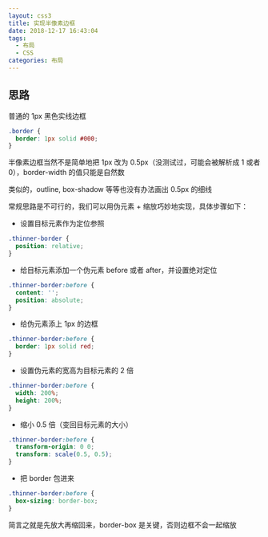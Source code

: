 ```yaml
---
layout: css3
title: 实现半像素边框
date: 2018-12-17 16:43:04
tags:
  - 布局
  - CSS
categories: 布局
---
```


## 思路

普通的 1px 黑色实线边框

```css
.border {
  border: 1px solid #000;
}
```

半像素边框当然不是简单地把 1px 改为 0.5px（没测试过，可能会被解析成 1 或者 0），border-width 的值只能是自然数

类似的，outline, box-shadow 等等也没有办法画出 0.5px 的细线

常规思路是不可行的，我们可以用伪元素 + 缩放巧妙地实现，具体步骤如下：

- 设置目标元素作为定位参照

```css
.thinner-border {
  position: relative;
}
```

- 给目标元素添加一个伪元素 before 或者 after，并设置绝对定位

```css
.thinner-border:before {
  content: '';
  position: absolute;
}
```

- 给伪元素添上 1px 的边框

```css
.thinner-border:before {
  border: 1px solid red;
}
```

- 设置伪元素的宽高为目标元素的 2 倍

```css
.thinner-border:before {
  width: 200%;
  height: 200%;
}
```

- 缩小 0.5 倍（变回目标元素的大小）

```css
.thinner-border:before {
  transform-origin: 0 0;
  transform: scale(0.5, 0.5);
}
```

- 把 border 包进来

```css
.thinner-border:before {
  box-sizing: border-box;
}
```

简言之就是先放大再缩回来，border-box 是关键，否则边框不会一起缩放
